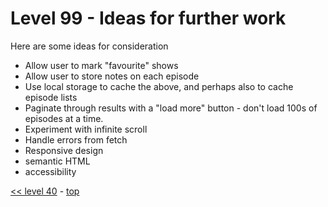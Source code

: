 # Level 99 - Ideas for further work

Here are some ideas for consideration

- Allow user to mark "favourite" shows
- Allow user to store notes on each episode
- Use local storage to cache the above, and perhaps also to cache episode lists
- Paginate through results with a "load more" button - don't load 100s of episodes at a time.
- Experiment with infinite scroll
- Handle errors from fetch
- Responsive design
- semantic HTML
- accessibility

[<< level 40](./level-40.md) - [top](./readme.md)
